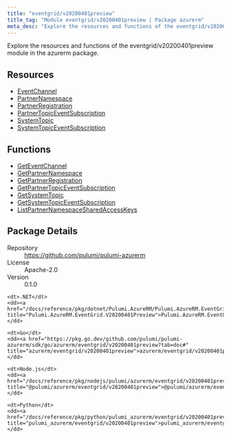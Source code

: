 ```yaml
---
title: "eventgrid/v20200401preview"
title_tag: "Module eventgrid/v20200401preview | Package azurerm"
meta_desc: "Explore the resources and functions of the eventgrid/v20200401preview module in the azurerm package."
---
```


<!-- WARNING: this file was generated by Pulumi Docs Generator. -->
<!-- Do not edit by hand unless you're certain you know what you are doing! -->

Explore the resources and functions of the eventgrid/v20200401preview module in the azurerm package.

<h2 id="resources">Resources</h2>
<ul class="api">
    <li><a href="eventchannel" title="EventChannel"><span class="symbol resource"></span>EventChannel</a></li>
    <li><a href="partnernamespace" title="PartnerNamespace"><span class="symbol resource"></span>PartnerNamespace</a></li>
    <li><a href="partnerregistration" title="PartnerRegistration"><span class="symbol resource"></span>PartnerRegistration</a></li>
    <li><a href="partnertopiceventsubscription" title="PartnerTopicEventSubscription"><span class="symbol resource"></span>PartnerTopicEventSubscription</a></li>
    <li><a href="systemtopic" title="SystemTopic"><span class="symbol resource"></span>SystemTopic</a></li>
    <li><a href="systemtopiceventsubscription" title="SystemTopicEventSubscription"><span class="symbol resource"></span>SystemTopicEventSubscription</a></li>
</ul>

<h2 id="functions">Functions</h2>
<ul class="api">
    <li><a href="geteventchannel" title="GetEventChannel"><span class="symbol function"></span>GetEventChannel</a></li>
    <li><a href="getpartnernamespace" title="GetPartnerNamespace"><span class="symbol function"></span>GetPartnerNamespace</a></li>
    <li><a href="getpartnerregistration" title="GetPartnerRegistration"><span class="symbol function"></span>GetPartnerRegistration</a></li>
    <li><a href="getpartnertopiceventsubscription" title="GetPartnerTopicEventSubscription"><span class="symbol function"></span>GetPartnerTopicEventSubscription</a></li>
    <li><a href="getsystemtopic" title="GetSystemTopic"><span class="symbol function"></span>GetSystemTopic</a></li>
    <li><a href="getsystemtopiceventsubscription" title="GetSystemTopicEventSubscription"><span class="symbol function"></span>GetSystemTopicEventSubscription</a></li>
    <li><a href="listpartnernamespacesharedaccesskeys" title="ListPartnerNamespaceSharedAccessKeys"><span class="symbol function"></span>ListPartnerNamespaceSharedAccessKeys</a></li>
</ul>

<h2 id="package-details">Package Details</h2>
<dl class="package-details">
	<dt>Repository</dt>
	<dd><a href="https://github.com/pulumi/pulumi-azurerm">https://github.com/pulumi/pulumi-azurerm</a></dd>
	<dt>License</dt>
	<dd>Apache-2.0</dd>
	<dt>Version</dt>
	<dd>0.1.0</dd>
</dl>



<dl class="tabular">

    <dt>.NET</dt>
    <dd><a href="/docs/reference/pkg/dotnet/Pulumi.AzureRM/Pulumi.AzureRM.EventGrid.V20200401Preview.html" title="Pulumi.AzureRM.EventGrid.V20200401Preview">Pulumi.AzureRM.EventGrid.V20200401Preview</a></dd>

    <dt>Go</dt>
    <dd><a href="https://pkg.go.dev/github.com/pulumi/pulumi-azurerm/sdk/go/azurerm/eventgrid/v20200401preview?tab=doc#" title="azurerm/eventgrid/v20200401preview">azurerm/eventgrid/v20200401preview</a></dd>

    <dt>Node.js</dt>
    <dd><a href="/docs/reference/pkg/nodejs/pulumi/azurerm/eventgrid/v20200401preview/#" title="@pulumi/azurerm/eventgrid/v20200401preview">@pulumi/azurerm/eventgrid/v20200401preview</a></dd>

    <dt>Python</dt>
    <dd><a href="/docs/reference/pkg/python/pulumi_azurerm/eventgrid/v20200401preview" title="pulumi_azurerm/eventgrid/v20200401preview">pulumi_azurerm/eventgrid/v20200401preview</a></dd>

</dl>

